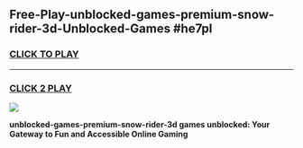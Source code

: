 
## Free-Play-unblocked-games-premium-snow-rider-3d-Unblocked-Games #he7pl
<h3>
<a href="https://news.freeplayer.one?title=unblocked-games-premium-snow-rider-3d&ref=8M">CLICK TO PLAY</a></h3>
<hr>

<h3>
<a href="https://news.freeplayer.one?title=unblocked-games-premium-snow-rider-3d&ref=8M">CLICK 2 PLAY</a>
  
</h3>

<a href="https://news.freeplayer.one?title=unblocked-games-premium-snow-rider-3d&ref=8M"><img src="https://clearcache.store/games.png"></a>


**unblocked-games-premium-snow-rider-3d games unblocked: Your Gateway to Fun and Accessible Online Gaming**
